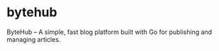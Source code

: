 # bytehub
ByteHub – A simple, fast blog platform built with Go for publishing and managing articles.

